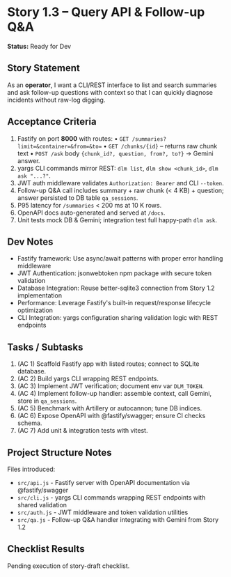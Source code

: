 # Story 1.3 – Query API & Follow-up Q&A

**Status:** Ready for Dev

## Story Statement
As an **operator**, I want a CLI/REST interface to list and search summaries and ask follow-up questions with context so that I can quickly diagnose incidents without raw-log digging.

## Acceptance Criteria
1. Fastify on port **8000** with routes:
   • `GET /summaries?limit=&container=&from=&to=`
   • `GET /chunks/{id}` – returns raw chunk text
   • `POST /ask` body `{chunk_id?, question, from?, to?}` → Gemini answer.
2. yargs CLI commands mirror REST: `dlm list`, `dlm show <chunk_id>`, `dlm ask "...?"`.
3. JWT auth middleware validates `Authorization: Bearer` and CLI `--token`.
4. Follow-up Q&A call includes summary + raw chunk (< 4 KB) + question; answer persisted to DB table `qa_sessions`.
5. P95 latency for `/summaries` < 200 ms at 10 K rows.
6. OpenAPI docs auto-generated and served at `/docs`.
7. Unit tests mock DB & Gemini; integration test full happy-path `dlm ask`.

## Dev Notes
* Fastify framework: Use async/await patterns with proper error handling middleware
* JWT Authentication: jsonwebtoken npm package with secure token validation
* Database Integration: Reuse better-sqlite3 connection from Story 1.2 implementation
* Performance: Leverage Fastify's built-in request/response lifecycle optimization
* CLI Integration: yargs configuration sharing validation logic with REST endpoints

## Tasks / Subtasks
1. (AC 1) Scaffold Fastify app with listed routes; connect to SQLite database.
2. (AC 2) Build yargs CLI wrapping REST endpoints.
3. (AC 3) Implement JWT verification; document env var `DLM_TOKEN`.
4. (AC 4) Implement follow-up handler: assemble context, call Gemini, store in `qa_sessions`.
5. (AC 5) Benchmark with Artillery or autocannon; tune DB indices.
6. (AC 6) Expose OpenAPI with @fastify/swagger; ensure CI checks schema.
7. (AC 7) Add unit & integration tests with vitest.

## Project Structure Notes
Files introduced:
* `src/api.js` - Fastify server with OpenAPI documentation via @fastify/swagger
* `src/cli.js` - yargs CLI commands wrapping REST endpoints with shared validation
* `src/auth.js` - JWT middleware and token validation utilities  
* `src/qa.js` - Follow-up Q&A handler integrating with Gemini from Story 1.2

## Checklist Results
Pending execution of story-draft checklist. 